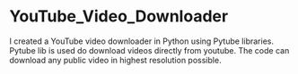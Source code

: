 # YouTube_Video_Downloader
I created a YouTube video downloader in Python using Pytube libraries. Pytube lib is used do download videos directly from youtube. The code can download any public video in highest resolution possible.
